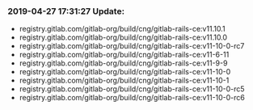 ### 2019-04-27 17:31:27 Update:

- registry.gitlab.com/gitlab-org/build/cng/gitlab-rails-ce:v11.10.1
- registry.gitlab.com/gitlab-org/build/cng/gitlab-rails-ce:v11.10.0
- registry.gitlab.com/gitlab-org/build/cng/gitlab-rails-ce:v11-10-0-rc7
- registry.gitlab.com/gitlab-org/build/cng/gitlab-rails-ce:v11-6-11
- registry.gitlab.com/gitlab-org/build/cng/gitlab-rails-ce:v11-9-9
- registry.gitlab.com/gitlab-org/build/cng/gitlab-rails-ce:v11-10-0
- registry.gitlab.com/gitlab-org/build/cng/gitlab-rails-ce:v11-10-1
- registry.gitlab.com/gitlab-org/build/cng/gitlab-rails-ce:v11-10-0-rc5
- registry.gitlab.com/gitlab-org/build/cng/gitlab-rails-ce:v11-10-0-rc6
